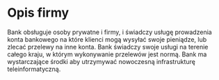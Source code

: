 # Opis firmy

Bank obsługuje osoby prywatne i firmy, i świadczy usługę prowadzenia konta bankowego
na które klienci mogą wysyłać swoje pieniądze, lub zlecać przelewy na inne konta.
Bank świadczy swoje usługi na terenie całego kraju, w którym wykonywanie przelewów jest normą.
Bank ma wystarczające środki aby utrzymywać nowoczesną infrastrukturę teleinformatyczną.
